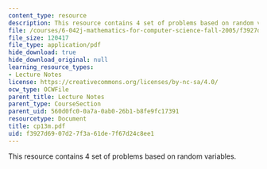 ```yaml
---
content_type: resource
description: This resource contains 4 set of problems based on random variables.
file: /courses/6-042j-mathematics-for-computer-science-fall-2005/f3927d6907d27f3a61de7f67d24c8ee1_cp13m.pdf
file_size: 120417
file_type: application/pdf
hide_download: true
hide_download_original: null
learning_resource_types:
- Lecture Notes
license: https://creativecommons.org/licenses/by-nc-sa/4.0/
ocw_type: OCWFile
parent_title: Lecture Notes
parent_type: CourseSection
parent_uid: 560d0fc0-0a7a-0ab0-26b1-b8fe9fc17391
resourcetype: Document
title: cp13m.pdf
uid: f3927d69-07d2-7f3a-61de-7f67d24c8ee1
---
```

This resource contains 4 set of problems based on random variables.